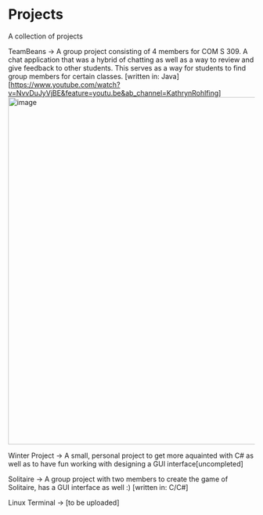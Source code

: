 # Projects
A collection of projects 

TeamBeans -> A group project consisting of 4 members for COM S 309. A chat application that was a hybrid of chatting as well as a way to review and give feedback to other students. This serves as a way for students to find group members for certain classes. [written in: Java]
[https://www.youtube.com/watch?v=NvvDuJyVjBE&feature=youtu.be&ab_channel=KathrynRohlfing]
<img width="709" alt="image" src="https://user-images.githubusercontent.com/54957288/109394949-fb5e3b00-78e6-11eb-865b-6a1cf6a42c94.png">


Winter Project -> A small, personal project to get more aquainted with C# as well as to have fun working with designing a GUI interface[uncompleted]

Solitaire -> A group project with two members to create the game of Solitaire, has a GUI interface as well :) [written in: C/C#]

Linux Terminal -> [to be uploaded]
